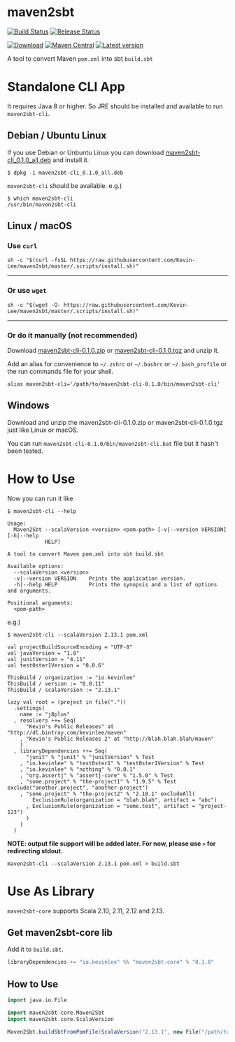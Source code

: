 # maven2sbt

[![Build Status](https://github.com/Kevin-Lee/maven2sbt/workflows/Build%20All/badge.svg)](https://github.com/Kevin-Lee/maven2sbt/actions?workflow=Build+All)
[![Release Status](https://github.com/Kevin-Lee/maven2sbt/workflows/Release/badge.svg)](https://github.com/Kevin-Lee/maven2sbt/actions?workflow=Release)

[![Download](https://api.bintray.com/packages/kevinlee/maven/maven2sbt-core/images/download.svg)](https://bintray.com/kevinlee/maven/maven2sbt-core/_latestVersion)
[![Maven Central](https://maven-badges.herokuapp.com/maven-central/io.kevinlee/maven2sbt-core_2.13/badge.svg)](https://search.maven.org/artifact/io.kevinlee/maven2sbt-core_2.13)
[![Latest version](https://index.scala-lang.org/kevin-lee/maven2sbt/maven2sbt-core/latest.svg)](https://index.scala-lang.org/kevin-lee/maven2sbt/maven2sbt-core)

A tool to convert Maven `pom.xml` into sbt `build.sbt`


# Standalone CLI App

It requires Java 8 or higher. So JRE should be installed and available to run `maven2sbt-cli`.

## Debian / Ubuntu Linux
If you use Debian or Unbuntu Linux you can download [maven2sbt-cli_0.1.0_all.deb](https://github.com/Kevin-Lee/maven2sbt/releases/download/v0.1.0/maven2sbt-cli_0.1.0_all.deb) and install it.
```shell
$ dpkg -i maven2sbt-cli_0.1.0_all.deb 
```
`maven2sbt-cli` should be available.
e.g.)
```shell
$ which maven2sbt-cli
/usr/bin/maven2sbt-cli
```


## Linux / macOS
### Use `curl`
```shell
sh -c "$(curl -fsSL https://raw.githubusercontent.com/Kevin-Lee/maven2sbt/master/.scripts/install.sh)" 
```
***

### Or use `wget`
```shell
sh -c "$(wget -O- https://raw.githubusercontent.com/Kevin-Lee/maven2sbt/master/.scripts/install.sh)" 
```
***

### Or do it manually (not recommended)
  
Download [maven2sbt-cli-0.1.0.zip](https://github.com/Kevin-Lee/maven2sbt/releases/download/v0.1.0/maven2sbt-cli-0.1.0.zip) or [maven2sbt-cli-0.1.0.tgz](https://github.com/Kevin-Lee/maven2sbt/releases/download/v0.1.0/maven2sbt-cli-0.1.0.tgz) and unzip it.
  
Add an alias for convenience to `~/.zshrc` or `~/.bashrc` or `~/.bash_profile` or the run commands file for your shell. 
```shell
alias maven2sbt-cli='/path/to/maven2sbt-cli-0.1.0/bin/maven2sbt-cli'
```


## Windows

Download and unzip the maven2sbt-cli-0.1.0.zip or maven2sbt-cli-0.1.0.tgz just like Linux or macOS.

You can run `maven2sbt-cli-0.1.0/bin/maven2sbt-cli.bat` file but it hasn't been tested.


# How to Use

Now you can run it like

```shell
$ maven2sbt-cli --help 

Usage:
  Maven2Sbt --scalaVersion <version> <pom-path> [-v|--version VERSION] [-h|--help
            HELP]

A tool to convert Maven pom.xml into sbt build.sbt

Available options:
  --scalaVersion <version>
  -v|--version VERSION    Prints the application version.
  -h|--help HELP          Prints the synopsis and a list of options and arguments.

Positional arguments:
  <pom-path> 
```

e.g.)
```shell
$ maven2sbt-cli --scalaVersion 2.13.1 pom.xml

val projectBuildSourceEncoding = "UTF-8"
val javaVersion = "1.8"
val junitVersion = "4.11"
val test0ster1Version = "0.0.6"

ThisBuild / organization := "io.kevinlee"
ThisBuild / version := "0.0.11"
ThisBuild / scalaVersion := "2.13.1"
  
lazy val root = (project in file("."))
  .settings(
    name := "j8plus"
  , resolvers ++= Seq(
      "Kevin's Public Releases" at "http://dl.bintray.com/kevinlee/maven"
    , "Kevin's Public Releases 2" at "http://blah.blah.blah/maven"
    )
  , libraryDependencies ++= Seq(
      "junit" % "junit" % "junitVersion" % Test
    , "io.kevinlee" % "test0ster1" % "test0ster1Version" % Test
    , "io.kevinlee" % "nothing" % "0.0.1"
    , "org.assertj" % "assertj-core" % "1.5.0" % Test
    , "some.project" % "the-project1" % "1.9.5" % Test exclude("another.project", "another-project")
    , "some.project" % "the-project2" % "2.10.1" excludeAll(
        ExclusionRule(organization = "blah.blah", artifact = "abc")
      , ExclusionRule(organization = "some.test", artifact = "project-123")
      )
    )
  )
```

**NOTE: output file support will be added later. For now, please use `>` for redirecting stdout.**
```shell
maven2sbt-cli --scalaVersion 2.13.1 pom.xml > build.sbt
```

# Use As Library

`maven2sbt-core` supports Scala 2.10, 2.11, 2.12 and 2.13.

 
## Get maven2sbt-core lib

Add it to `build.sbt`.
```sbt
libraryDependencies += "io.kevinlee" %% "maven2sbt-core" % "0.1.0"
```


## How to Use

```scala
import java.io.File

import maven2sbt.core.Maven2Sbt
import maven2sbt.core.ScalaVersion

Maven2Sbt.buildSbtFromPomFile(ScalaVersion("2.13.1", new File("/path/to/pom.xml")))
```

